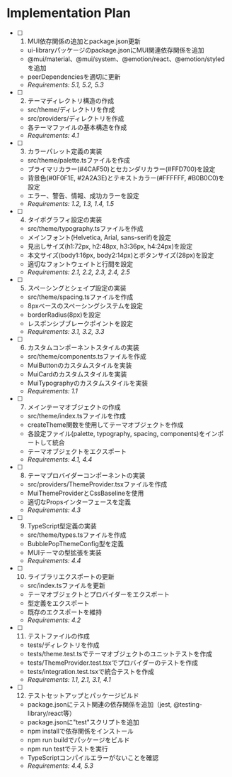 # Implementation Plan

- [ ] 1. MUI依存関係の追加とpackage.json更新
  - ui-libraryパッケージのpackage.jsonにMUI関連依存関係を追加
  - @mui/material、@mui/system、@emotion/react、@emotion/styledを追加
  - peerDependenciesを適切に更新
  - _Requirements: 5.1, 5.2, 5.3_

- [ ] 2. テーマディレクトリ構造の作成
  - src/theme/ディレクトリを作成
  - src/providers/ディレクトリを作成
  - 各テーマファイルの基本構造を作成
  - _Requirements: 4.1_

- [ ] 3. カラーパレット定義の実装
  - src/theme/palette.tsファイルを作成
  - プライマリカラー(#4CAF50)とセカンダリカラー(#FFD700)を設定
  - 背景色(#0F0F1E, #2A2A3E)とテキストカラー(#FFFFFF, #B0B0C0)を設定
  - エラー、警告、情報、成功カラーを設定
  - _Requirements: 1.2, 1.3, 1.4, 1.5_

- [ ] 4. タイポグラフィ設定の実装
  - src/theme/typography.tsファイルを作成
  - メインフォント(Helvetica, Arial, sans-serif)を設定
  - 見出しサイズ(h1:72px, h2:48px, h3:36px, h4:24px)を設定
  - 本文サイズ(body1:16px, body2:14px)とボタンサイズ(28px)を設定
  - 適切なフォントウェイトと行間を設定
  - _Requirements: 2.1, 2.2, 2.3, 2.4, 2.5_

- [ ] 5. スペーシングとシェイプ設定の実装
  - src/theme/spacing.tsファイルを作成
  - 8pxベースのスペーシングシステムを設定
  - borderRadius(8px)を設定
  - レスポンシブブレークポイントを設定
  - _Requirements: 3.1, 3.2, 3.3_

- [ ] 6. カスタムコンポーネントスタイルの実装
  - src/theme/components.tsファイルを作成
  - MuiButtonのカスタムスタイルを実装
  - MuiCardのカスタムスタイルを実装
  - MuiTypographyのカスタムスタイルを実装
  - _Requirements: 1.1_

- [ ] 7. メインテーマオブジェクトの作成
  - src/theme/index.tsファイルを作成
  - createTheme関数を使用してテーマオブジェクトを作成
  - 各設定ファイル(palette, typography, spacing, components)をインポートして統合
  - テーマオブジェクトをエクスポート
  - _Requirements: 4.1, 4.4_

- [ ] 8. テーマプロバイダーコンポーネントの実装
  - src/providers/ThemeProvider.tsxファイルを作成
  - MuiThemeProviderとCssBaselineを使用
  - 適切なPropsインターフェースを定義
  - _Requirements: 4.3_

- [ ] 9. TypeScript型定義の実装
  - src/theme/types.tsファイルを作成
  - BubblePopThemeConfig型を定義
  - MUIテーマの型拡張を実装
  - _Requirements: 4.4_

- [ ] 10. ライブラリエクスポートの更新
  - src/index.tsファイルを更新
  - テーマオブジェクトとプロバイダーをエクスポート
  - 型定義をエクスポート
  - 既存のエクスポートを維持
  - _Requirements: 4.2_

- [ ] 11. テストファイルの作成
  - tests/ディレクトリを作成
  - tests/theme.test.tsでテーマオブジェクトのユニットテストを作成
  - tests/ThemeProvider.test.tsxでプロバイダーのテストを作成
  - tests/integration.test.tsxで統合テストを作成
  - _Requirements: 1.1, 2.1, 3.1, 4.1_

- [ ] 12. テストセットアップとパッケージビルド
  - package.jsonにテスト関連の依存関係を追加（jest, @testing-library/react等）
  - package.jsonに"test"スクリプトを追加
  - npm installで依存関係をインストール
  - npm run buildでパッケージをビルド
  - npm run testでテストを実行
  - TypeScriptコンパイルエラーがないことを確認
  - _Requirements: 4.4, 5.3_